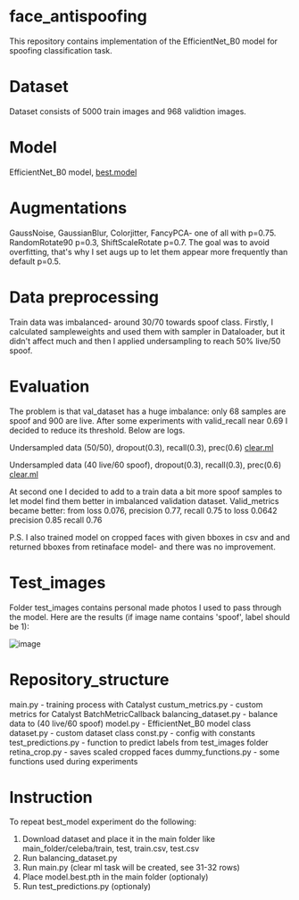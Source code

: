 # face_antispoofing

This repository contains implementation of the EfficientNet_B0 model for spoofing classification task.

# Dataset

Dataset consists of 5000 train images and 968 validtion images.

# Model

EfficientNet_B0 model, [best.model](https://drive.google.com/file/d/1SfjYAKnuFtGZFrcFIT3UlmFDpWq21pZY/view?usp=share_link)

# Augmentations

GaussNoise, GaussianBlur, Colorjitter, FancyPCA- one of all with p=0.75. RandomRotate90 p=0.3, ShiftScaleRotate p=0.7. The goal was to avoid overfitting, that's why I set augs up to let them appear more frequently than default p=0.5.

# Data preprocessing

Train data was imbalanced- around 30/70 towards spoof class. Firstly, I calculated sampleweights and used them with sampler in Dataloader, but it didn't affect much and then I applied undersampling to reach 50% live/50 spoof.

# Evaluation

The problem is that val_dataset has a huge imbalance: only 68 samples are spoof and 900 are live. After some experiments with valid_recall near 0.69 I decided to reduce its threshold. Below are logs.

Undersampled data (50/50), dropout(0.3), recall(0.3), prec(0.6)  [clear.ml ](https://app.clear.ml/projects/54c8c155bd634934a727296968816835/experiments/260881bdf8454102a8bb4de9896137d8/output/execution) 

Undersampled data (40 live/60 spoof), dropout(0.3), recall(0.3), prec(0.6)  [clear.ml ](https://app.clear.ml/projects/54c8c155bd634934a727296968816835/experiments/3c324a05e06d465fb1f17e1c34a9f9cf/output/execution)

At second one I decided to add to a train data a bit more spoof samples to let model find them better in imbalanced validation dataset. Valid_metrics became better: from loss 0.076, precision 0.77, recall 0.75 to loss 0.0642 precision 0.85 recall 0.76

P.S. I also trained model on cropped faces with given bboxes in csv and and returned bboxes from retinaface model- and there was no improvement.

# Test_images

Folder test_images contains personal made photos I used to pass through the model. Here are the results (if image name contains 'spoof', label should be 1):

![image](https://user-images.githubusercontent.com/102593339/226798873-a1806ef4-1d40-45a0-85fd-b61a9fe9fb4b.png)

# Repository_structure

main.py - training process with Catalyst 
custum_metrics.py - custom metrics for Catalyst BatchMetricCallback
balancing_dataset.py - balance data to (40 live/60 spoof)
model.py - EfficientNet_B0 model class
dataset.py - custom dataset class
const.py - config with constants
test_predictions.py - function to predict labels from test_images folder
retina_crop.py - saves scaled cropped faces
dummy_functions.py - some functions used during experiments

# Instruction
To repeat best_model experiment do the following:
1. Download dataset and place it in the main folder like main_folder/celeba/train, test, train.csv, test.csv
2. Run balancing_dataset.py
3. Run main.py (clear ml task will be created, see 31-32 rows)
4. Place model.best.pth in the main folder (optionaly)
4. Run test_predictions.py (optionaly)
